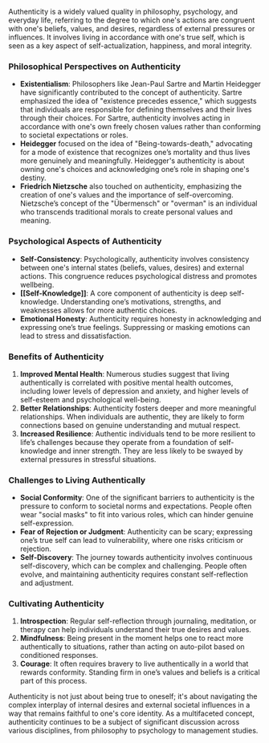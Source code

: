 Authenticity is a widely valued quality in philosophy, psychology, and everyday life, referring to the degree to which one's actions are congruent with one's beliefs, values, and desires, regardless of external pressures or influences. It involves living in accordance with one's true self, which is seen as a key aspect of self-actualization, happiness, and moral integrity.

### Philosophical Perspectives on Authenticity

- **Existentialism**: Philosophers like Jean-Paul Sartre and Martin Heidegger have significantly contributed to the concept of authenticity. Sartre emphasized the idea of "existence precedes essence," which suggests that individuals are responsible for defining themselves and their lives through their choices. For Sartre, authenticity involves acting in accordance with one's own freely chosen values rather than conforming to societal expectations or roles.
- **Heidegger** focused on the idea of "Being-towards-death," advocating for a mode of existence that recognizes one’s mortality and thus lives more genuinely and meaningfully. Heidegger's authenticity is about owning one's choices and acknowledging one’s role in shaping one's destiny.
- **Friedrich Nietzsche** also touched on authenticity, emphasizing the creation of one's values and the importance of self-overcoming. Nietzsche’s concept of the "Übermensch" or "overman" is an individual who transcends traditional morals to create personal values and meaning.

### Psychological Aspects of Authenticity

- **Self-Consistency**: Psychologically, authenticity involves consistency between one's internal states (beliefs, values, desires) and external actions. This congruence reduces psychological distress and promotes wellbeing.
- **[[Self-Knowledge]]**: A core component of authenticity is deep self-knowledge. Understanding one’s motivations, strengths, and weaknesses allows for more authentic choices.
- **Emotional Honesty**: Authenticity requires honesty in acknowledging and expressing one’s true feelings. Suppressing or masking emotions can lead to stress and dissatisfaction.

### Benefits of Authenticity

1. **Improved Mental Health**: Numerous studies suggest that living authentically is correlated with positive mental health outcomes, including lower levels of depression and anxiety, and higher levels of self-esteem and psychological well-being.
2. **Better Relationships**: Authenticity fosters deeper and more meaningful relationships. When individuals are authentic, they are likely to form connections based on genuine understanding and mutual respect.
3. **Increased Resilience**: Authentic individuals tend to be more resilient to life’s challenges because they operate from a foundation of self-knowledge and inner strength. They are less likely to be swayed by external pressures in stressful situations.

### Challenges to Living Authentically

- **Social Conformity**: One of the significant barriers to authenticity is the pressure to conform to societal norms and expectations. People often wear "social masks" to fit into various roles, which can hinder genuine self-expression.
- **Fear of Rejection or Judgment**: Authenticity can be scary; expressing one’s true self can lead to vulnerability, where one risks criticism or rejection.
- **Self-Discovery**: The journey towards authenticity involves continuous self-discovery, which can be complex and challenging. People often evolve, and maintaining authenticity requires constant self-reflection and adjustment.

### Cultivating Authenticity

1. **Introspection**: Regular self-reflection through journaling, meditation, or therapy can help individuals understand their true desires and values.
2. **Mindfulness**: Being present in the moment helps one to react more authentically to situations, rather than acting on auto-pilot based on conditioned responses.
3. **Courage**: It often requires bravery to live authentically in a world that rewards conformity. Standing firm in one’s values and beliefs is a critical part of this process.

Authenticity is not just about being true to oneself; it's about navigating the complex interplay of internal desires and external societal influences in a way that remains faithful to one's core identity. As a multifaceted concept, authenticity continues to be a subject of significant discussion across various disciplines, from philosophy to psychology to management studies.